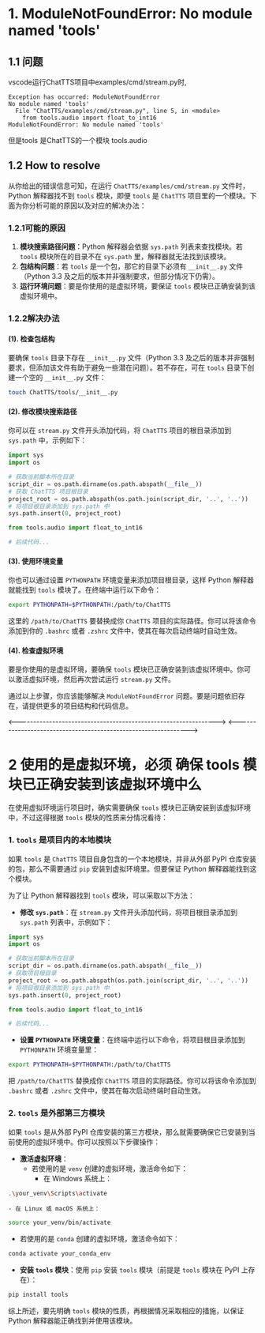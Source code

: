 # 1. ModuleNotFoundError: No module named 'tools'

## 1.1 问题
vscode运行ChatTTS项目中examples/cmd/stream.py时,

```
Exception has occurred: ModuleNotFoundError
No module named 'tools'
  File "ChatTTS/examples/cmd/stream.py", line 5, in <module>
    from tools.audio import float_to_int16
ModuleNotFoundError: No module named 'tools'
```
但是tools 是ChatTTS的一个模块 tools.audio

## 1.2 How to resolve
从你给出的错误信息可知，在运行 `ChatTTS/examples/cmd/stream.py` 文件时，Python 解释器找不到 `tools` 模块，即便 `tools` 是 `ChatTTS` 项目里的一个模块。下面为你分析可能的原因以及对应的解决办法：

### 1.2.1可能的原因

1. **模块搜索路径问题**：Python 解释器会依据 `sys.path` 列表来查找模块。若 `tools` 模块所在的目录不在 `sys.path` 里，解释器就无法找到该模块。
2. **包结构问题**：若 `tools` 是一个包，那它的目录下必须有 `__init__.py` 文件（Python 3.3 及之后的版本并非强制要求，但部分情况下仍需）。
3. **运行环境问题**：要是你使用的是虚拟环境，要保证 `tools` 模块已正确安装到该虚拟环境中。

### 1.2.2解决办法

#### (1). 检查包结构
要确保 `tools` 目录下存在 `__init__.py` 文件（Python 3.3 及之后的版本并非强制要求，但添加该文件有助于避免一些潜在问题）。若不存在，可在 `tools` 目录下创建一个空的 `__init__.py` 文件：
```bash
touch ChatTTS/tools/__init__.py
```

#### (2). 修改模块搜索路径
你可以在 `stream.py` 文件开头添加代码，将 `ChatTTS` 项目的根目录添加到 `sys.path` 中，示例如下：
```python
import sys
import os

# 获取当前脚本所在目录
script_dir = os.path.dirname(os.path.abspath(__file__))
# 获取 ChatTTS 项目根目录
project_root = os.path.abspath(os.path.join(script_dir, '..', '..'))
# 将项目根目录添加到 sys.path 中
sys.path.insert(0, project_root)

from tools.audio import float_to_int16

# 后续代码...
```

#### (3). 使用环境变量
你也可以通过设置 `PYTHONPATH` 环境变量来添加项目根目录，这样 Python 解释器就能找到 `tools` 模块了。在终端中运行以下命令：
```bash
export PYTHONPATH=$PYTHONPATH:/path/to/ChatTTS
```
这里的 `/path/to/ChatTTS` 要替换成你 `ChatTTS` 项目的实际路径。你可以将该命令添加到你的 `.bashrc` 或者 `.zshrc` 文件中，使其在每次启动终端时自动生效。

#### (4). 检查虚拟环境
要是你使用的是虚拟环境，要确保 `tools` 模块已正确安装到该虚拟环境中。你可以激活虚拟环境，然后再次尝试运行 `stream.py` 文件。

通过以上步骤，你应该能够解决 `ModuleNotFoundError` 问题。要是问题依旧存在，请提供更多的项目结构和代码信息。 



<--------------------------------------------------------------->
<--------------------------------------------------------------->
# 2 使用的是虚拟环境，必须 确保 tools 模块已正确安装到该虚拟环境中么

在使用虚拟环境运行项目时，确实需要确保 `tools` 模块已正确安装到该虚拟环境中，不过这得根据 `tools` 模块的性质来分情况看待：

### 1. `tools` 是项目内的本地模块
如果 `tools` 是 `ChatTTS` 项目自身包含的一个本地模块，并非从外部 PyPI 仓库安装的包，那么不需要通过 `pip` 安装到虚拟环境里。但要保证 Python 解释器能找到这个模块。

为了让 Python 解释器找到 `tools` 模块，可以采取以下方法：
- **修改 `sys.path`**：在 `stream.py` 文件开头添加代码，将项目根目录添加到 `sys.path` 列表中，示例如下：
```python
import sys
import os

# 获取当前脚本所在目录
script_dir = os.path.dirname(os.path.abspath(__file__))
# 获取项目根目录
project_root = os.path.abspath(os.path.join(script_dir, '..', '..'))
# 将项目根目录添加到 sys.path 中
sys.path.insert(0, project_root)

from tools.audio import float_to_int16

# 后续代码...
```


- **设置 `PYTHONPATH` 环境变量**：在终端中运行以下命令，将项目根目录添加到 `PYTHONPATH` 环境变量里：
```bash
export PYTHONPATH=$PYTHONPATH:/path/to/ChatTTS
```
把 `/path/to/ChatTTS` 替换成你 `ChatTTS` 项目的实际路径。你可以将该命令添加到 `.bashrc` 或者 `.zshrc` 文件中，使其在每次启动终端时自动生效。


### 2. `tools` 是外部第三方模块
如果 `tools` 是从外部 PyPI 仓库安装的第三方模块，那么就需要确保它已安装到当前使用的虚拟环境中。你可以按照以下步骤操作：
- **激活虚拟环境**：
  - 若使用的是 `venv` 创建的虚拟环境，激活命令如下：
    - 在 Windows 系统上：
```bash
.\your_venv\Scripts\activate
```
    - 在 Linux 或 macOS 系统上：
```bash
source your_venv/bin/activate
```
  - 若使用的是 `conda` 创建的虚拟环境，激活命令如下：
```bash
conda activate your_conda_env
```
- **安装 `tools` 模块**：使用 `pip` 安装 `tools` 模块（前提是 `tools` 模块在 PyPI 上存在）：
```bash
pip install tools
```

综上所述，要先明确 `tools` 模块的性质，再根据情况采取相应的措施，以保证 Python 解释器能正确找到并使用该模块。 
